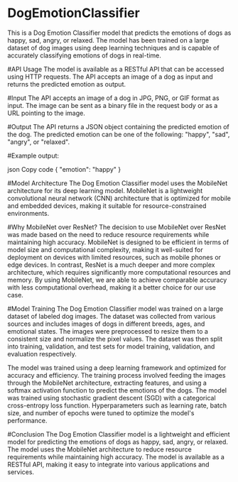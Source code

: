 # DogEmotionClassifier

This is a Dog Emotion Classifier model that predicts the emotions of dogs as happy, sad, angry, or relaxed. The model has been trained on a large dataset of dog images using deep learning techniques and is capable of accurately classifying emotions of dogs in real-time.

#API Usage
The model is available as a RESTful API that can be accessed using HTTP requests. The API accepts an image of a dog as input and returns the predicted emotion as output. 

#Input
The API accepts an image of a dog in JPG, PNG, or GIF format as input. The image can be sent as a binary file in the request body or as a URL pointing to the image.

#Output
The API returns a JSON object containing the predicted emotion of the dog. The predicted emotion can be one of the following: "happy", "sad", "angry", or "relaxed".

#Example output:

json
Copy code
{
    "emotion": "happy"
}

#Model Architecture
The Dog Emotion Classifier model uses the MobileNet architecture for its deep learning model. MobileNet is a lightweight convolutional neural network (CNN) architecture that is optimized for mobile and embedded devices, making it suitable for resource-constrained environments.

#Why MobileNet over ResNet?
The decision to use MobileNet over ResNet was made based on the need to reduce resource requirements while maintaining high accuracy. MobileNet is designed to be efficient in terms of model size and computational complexity, making it well-suited for deployment on devices with limited resources, such as mobile phones or edge devices. In contrast, ResNet is a much deeper and more complex architecture, which requires significantly more computational resources and memory. By using MobileNet, we are able to achieve comparable accuracy with less computational overhead, making it a better choice for our use case.

#Model Training
The Dog Emotion Classifier model was trained on a large dataset of labeled dog images. The dataset was collected from various sources and includes images of dogs in different breeds, ages, and emotional states. The images were preprocessed to resize them to a consistent size and normalize the pixel values. The dataset was then split into training, validation, and test sets for model training, validation, and evaluation respectively.

The model was trained using a deep learning framework and optimized for accuracy and efficiency. The training process involved feeding the images through the MobileNet architecture, extracting features, and using a softmax activation function to predict the emotions of the dogs. The model was trained using stochastic gradient descent (SGD) with a categorical cross-entropy loss function. Hyperparameters such as learning rate, batch size, and number of epochs were tuned to optimize the model's performance.

#Conclusion
The Dog Emotion Classifier model is a lightweight and efficient model for predicting the emotions of dogs as happy, sad, angry, or relaxed. The model uses the MobileNet architecture to reduce resource requirements while maintaining high accuracy. The model is available as a RESTful API, making it easy to integrate into various applications and services.

